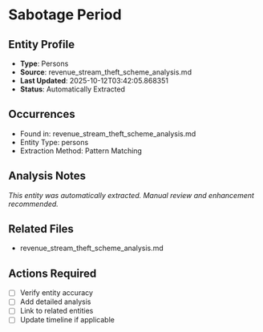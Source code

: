 # Sabotage Period

## Entity Profile
- **Type**: Persons
- **Source**: revenue_stream_theft_scheme_analysis.md
- **Last Updated**: 2025-10-12T03:42:05.868351
- **Status**: Automatically Extracted

## Occurrences
- Found in: revenue_stream_theft_scheme_analysis.md
- Entity Type: persons
- Extraction Method: Pattern Matching

## Analysis Notes
*This entity was automatically extracted. Manual review and enhancement recommended.*

## Related Files
- revenue_stream_theft_scheme_analysis.md

## Actions Required
- [ ] Verify entity accuracy
- [ ] Add detailed analysis
- [ ] Link to related entities
- [ ] Update timeline if applicable
